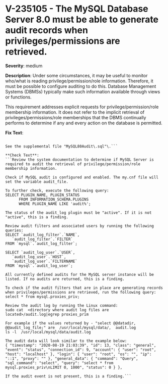 # V-235105 - The MySQL Database Server 8.0 must be able to generate audit records when privileges/permissions are retrieved.

**Severity**: medium

**Description**:
Under some circumstances, it may be useful to monitor who/what is reading privilege/permission/role information. Therefore, it must be possible to configure auditing to do this. Database Management Systems (DBMSs) typically make such information available through views or functions.

This requirement addresses explicit requests for privilege/permission/role membership information. It does not refer to the implicit retrieval of privileges/permissions/role memberships that the DBMS continually performs to determine if any and every action on the database is permitted.

**Fix Text**:
```If currently required, configure the MySQL Database Server to produce audit records when audit when privileges/permissions are retrieved\.

See the supplemental file "MySQL80Audit\.sql"\.```

**Check Text**:
```Review the system documentation to determine if MySQL Server is required to audit the retrieval of privilege/permission/role membership information. 

Check if MySQL audit is configured and enabled. The my.cnf file will set the variable audit_file.

To further check, execute the following query: 
SELECT PLUGIN_NAME, PLUGIN_STATUS
      FROM INFORMATION_SCHEMA.PLUGINS
      WHERE PLUGIN_NAME LIKE 'audit%';

The status of the audit_log plugin must be "active". If it is not "active", this is a finding.

Review audit filters and associated users by running the following queries:
SELECT `audit_log_filter`.`NAME`,
   `audit_log_filter`.`FILTER`
FROM `mysql`.`audit_log_filter`;

SELECT `audit_log_user`.`USER`,
   `audit_log_user`.`HOST`,
   `audit_log_user`.`FILTERNAME`
FROM `mysql`.`audit_log_user`;

All currently defined audits for the MySQL server instance will be listed. If no audits are returned, this is a finding.

To check if the audit filters that are in place are generating records when privileges/permissions are retrieved, run the following query:
select * from mysql.proxies_priv;

Review the audit log by running the Linux command:
sudo cat  <directory where audit log files are located>/audit.log|egrep proxies_prim

For example if the values returned by - "select @@datadir, @@audit_log_file;" are  /usr/local/mysql/data/,  audit.log
ls -l  /usr/local/mysql/data/audit.log

The audit data will look similar to the example below:
{ "timestamp": "2020-08-19 21:03:39", "id": 13, "class": "general", "event": "status", "connection_id": 9, "account": { "user": "root", "host": "localhost" }, "login": { "user": "root", "os": "", "ip": "::1", "proxy": "" }, "general_data": { "command": "Query", "sql_command": "select", "query": "select * from mysql.proxies_priv\nLIMIT 0, 1000", "status": 0 } },

If the audit event is not present, this is a finding.```
